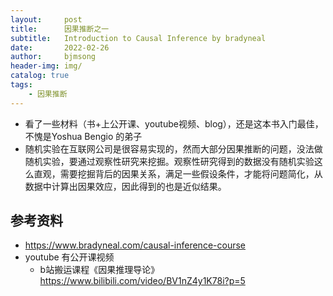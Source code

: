 ```yaml
---
layout:     post
title:      因果推断之一
subtitle:   Introduction to Causal Inference by bradyneal
date:       2022-02-26
author:     bjmsong
header-img: img/
catalog: true
tags:
    - 因果推断
---
```

- 看了一些材料（书+上公开课、youtube视频、blog），还是这本书入门最佳，不愧是Yoshua Bengio 的弟子
- 随机实验在互联网公司是很容易实现的，然而大部分因果推断的问题，没法做随机实验，要通过观察性研究来挖掘。观察性研究得到的数据没有随机实验这么直观，需要挖掘背后的因果关系，满足一些假设条件，才能将问题简化，从数据中计算出因果效应，因此得到的也是近似结果。




## 参考资料
- https://www.bradyneal.com/causal-inference-course
- youtube 有公开课视频
    - b站搬运课程《因果推理导论》
    https://www.bilibili.com/video/BV1nZ4y1K78i?p=5


